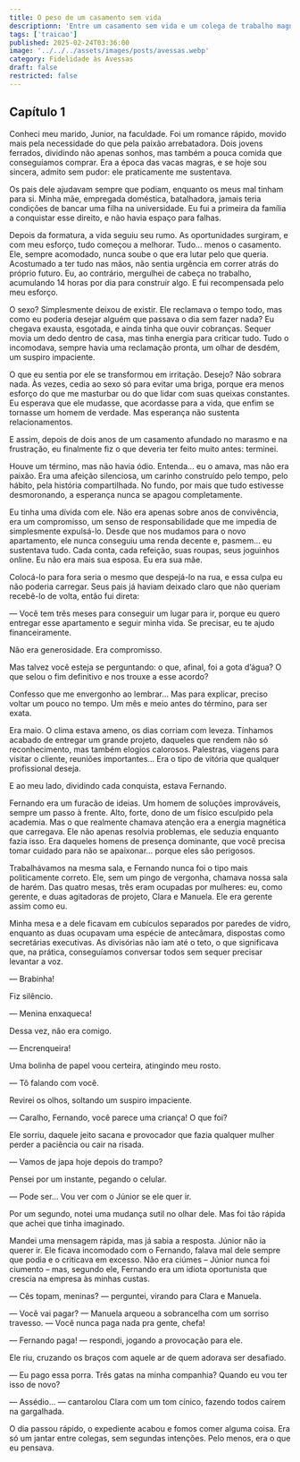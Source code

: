 ```yaml
---
title: O peso de um casamento sem vida
descriptionn: 'Entre um casamento sem vida e um colega de trabalho magnetizante, a noite prometia ser apenas um jantar inocente. Mas nem tudo se limita às intenções que achamos ter.'
tags: ['traicao']
published: 2025-02-24T03:36:00
image: '../../../assets/images/posts/avessas.webp'
category: Fidelidade às Avessas
draft: false
restricted: false
---
```


## Capítulo 1

  
Conheci meu marido, Junior, na faculdade. Foi um romance rápido, movido mais pela necessidade do que pela paixão arrebatadora. Dois jovens ferrados, dividindo não apenas sonhos, mas também a pouca comida que conseguíamos comprar. Era a época das vacas magras, e se hoje sou sincera, admito sem pudor: ele praticamente me sustentava.

Os pais dele ajudavam sempre que podiam, enquanto os meus mal tinham para si. Minha mãe, empregada doméstica, batalhadora, jamais teria condições de bancar uma filha na universidade. Eu fui a primeira da família a conquistar esse direito, e não havia espaço para falhas.

Depois da formatura, a vida seguiu seu rumo. As oportunidades surgiram, e com meu esforço, tudo começou a melhorar. Tudo… menos o casamento. Ele, sempre acomodado, nunca soube o que era lutar pelo que queria. Acostumado a ter tudo nas mãos, não sentia urgência em correr atrás do próprio futuro. Eu, ao contrário, mergulhei de cabeça no trabalho, acumulando 14 horas por dia para construir algo. E fui recompensada pelo meu esforço.

O sexo? Simplesmente deixou de existir. Ele reclamava o tempo todo, mas como eu poderia desejar alguém que passava o dia sem fazer nada? Eu chegava exausta, esgotada, e ainda tinha que ouvir cobranças. Sequer movia um dedo dentro de casa, mas tinha energia para criticar tudo. Tudo o incomodava, sempre havia uma reclamação pronta, um olhar de desdém, um suspiro impaciente.

O que eu sentia por ele se transformou em irritação. Desejo? Não sobrara nada. Às vezes, cedia ao sexo só para evitar uma briga, porque era menos esforço do que me masturbar ou do que lidar com suas queixas constantes. Eu esperava que ele mudasse, que acordasse para a vida, que enfim se tornasse um homem de verdade. Mas esperança não sustenta relacionamentos.

E assim, depois de dois anos de um casamento afundado no marasmo e na frustração, eu finalmente fiz o que deveria ter feito muito antes: terminei.

Houve um término, mas não havia ódio. Entenda… eu o amava, mas não era paixão. Era uma afeição silenciosa, um carinho construído pelo tempo, pelo hábito, pela história compartilhada. No fundo, por mais que tudo estivesse desmoronando, a esperança nunca se apagou completamente.

Eu tinha uma dívida com ele. Não era apenas sobre anos de convivência, era um compromisso, um senso de responsabilidade que me impedia de simplesmente expulsá-lo. Desde que nos mudamos para o novo apartamento, ele nunca conseguiu uma renda decente e, pasmem… eu sustentava tudo. Cada conta, cada refeição, suas roupas, seus joguinhos online. Eu não era mais sua esposa. Eu era sua mãe.

Colocá-lo para fora seria o mesmo que despejá-lo na rua, e essa culpa eu não poderia carregar. Seus pais já haviam deixado claro que não queriam recebê-lo de volta, então fui direta:

— Você tem três meses para conseguir um lugar para ir, porque eu quero entregar esse apartamento e seguir minha vida. Se precisar, eu te ajudo financeiramente.

Não era generosidade. Era compromisso.

Mas talvez você esteja se perguntando: o que, afinal, foi a gota d’água? O que selou o fim definitivo e nos trouxe a esse acordo?

Confesso que me envergonho ao lembrar… Mas para explicar, preciso voltar um pouco no tempo. Um mês e meio antes do término, para ser exata.

Era maio. O clima estava ameno, os dias corriam com leveza. Tínhamos acabado de entregar um grande projeto, daqueles que rendem não só reconhecimento, mas também elogios calorosos. Palestras, viagens para visitar o cliente, reuniões importantes… Era o tipo de vitória que qualquer profissional deseja.

E ao meu lado, dividindo cada conquista, estava Fernando.

Fernando era um furacão de ideias. Um homem de soluções improváveis, sempre um passo à frente. Alto, forte, dono de um físico esculpido pela academia. Mas o que realmente chamava atenção era a energia magnética que carregava. Ele não apenas resolvia problemas, ele seduzia enquanto fazia isso. Era daqueles homens de presença dominante, que você precisa tomar cuidado para não se apaixonar… porque eles são perigosos.

Trabalhávamos na mesma sala, e Fernando nunca foi o tipo mais politicamente correto. Ele, sem um pingo de vergonha, chamava nossa sala de harém. Das quatro mesas, três eram ocupadas por mulheres: eu, como gerente, e duas agitadoras de projeto, Clara e Manuela. Ele era gerente assim como eu.

Minha mesa e a dele ficavam em cubículos separados por paredes de vidro, enquanto as duas ocupavam uma espécie de antecâmara, dispostas como secretárias executivas. As divisórias não iam até o teto, o que significava que, na prática, conseguíamos conversar todos sem sequer precisar levantar a voz.

— Brabinha!

Fiz silêncio.

— Menina enxaqueca!

Dessa vez, não era comigo.

— Encrenqueira!

Uma bolinha de papel voou certeira, atingindo meu rosto.

— Tô falando com você.

Revirei os olhos, soltando um suspiro impaciente.

— Caralho, Fernando, você parece uma criança! O que foi?

Ele sorriu, daquele jeito sacana e provocador que fazia qualquer mulher perder a paciência ou cair na risada.

— Vamos de japa hoje depois do trampo?

Pensei por um instante, pegando o celular.

— Pode ser… Vou ver com o Júnior se ele quer ir.

Por um segundo, notei uma mudança sutil no olhar dele. Mas foi tão rápida que achei que tinha imaginado.

Mandei uma mensagem rápida, mas já sabia a resposta. Júnior não ia querer ir. Ele ficava incomodado com o Fernando, falava mal dele sempre que podia e o criticava em excesso. Não era ciúmes – Júnior nunca foi ciumento – mas, segundo ele, Fernando era um idiota oportunista que crescia na empresa às minhas custas.

— Cês topam, meninas? — perguntei, virando para Clara e Manuela.

— Você vai pagar? — Manuela arqueou a sobrancelha com um sorriso travesso. — Você nunca paga nada pra gente, chefa!

— Fernando paga! — respondi, jogando a provocação para ele.

Ele riu, cruzando os braços com aquele ar de quem adorava ser desafiado.

— Eu pago essa porra. Três gatas na minha companhia? Quando eu vou ter isso de novo?

— Assédio… — cantarolou Clara com um tom cínico, fazendo todos caírem na gargalhada.

O dia passou rápido, o expediente acabou e fomos comer alguma coisa. Era só um jantar entre colegas, sem segundas intenções. Pelo menos, era o que eu pensava.